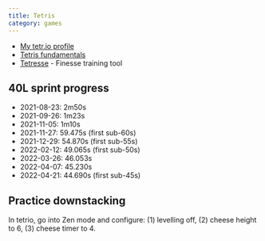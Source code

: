 ```yaml
---
title: Tetris
category: games
---
```


- [My tetr.io profile](https://ch.tetr.io/u/wqwqwq)
- [Tetris fundamentals](https://www.tetrisconcept.com/p/start.html)
- [Tetresse](https://tetresse.harddrop.com/) - Finesse training tool

## 40L sprint progress

- 2021-08-23: 2m50s
- 2021-09-26: 1m23s
- 2021-11-05: 1m10s
- 2021-11-27: 59.475s (first sub-60s)
- 2021-12-29: 54.870s (first sub-55s)
- 2022-02-12: 49.065s (first sub-50s)
- 2022-03-26: 46.053s
- 2022-04-07: 45.230s
- 2022-04-21: 44.690s (first sub-45s)

## Practice downstacking

In tetrio, go into Zen mode and configure: (1) levelling off, (2) cheese height
to 6, (3) cheese timer to 4.
